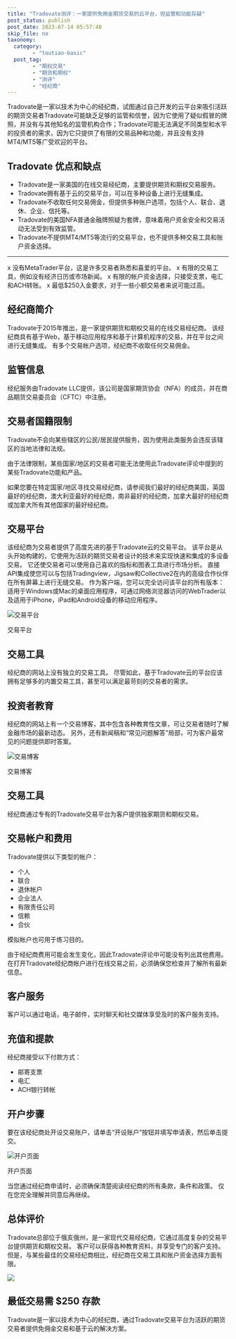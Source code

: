 ```yaml
---
title: "Tradovate测评：一家提供免佣金期货交易的云平台，但监管和功能存疑"
post_status: publish
post_date: 2023-07-14 05:57:40
skip_file: no
taxonomy:
  category:
        - "toutiao-basic"
  post_tag:
        - "期权交易"
        - "期货和期权"
        - "测评"
        - "经纪商"
---
```


Tradovate是一家以技术为中心的经纪商，试图通过自己开发的云平台来吸引活跃的期货交易者Tradovate可能缺乏足够的监管和信誉，因为它使用了疑似假冒的牌照，并没有与其他知名的监管机构合作；Tradovate可能无法满足不同类型和水平的投资者的需求，因为它只提供了有限的交易品种和功能，并且没有支持MT4/MT5等广受欢迎的平台。

## Tradovate 优点和缺点

- Tradovate是一家美国的在线交易经纪商，主要提供期货和期权交易服务。
- Tradovate拥有基于云的交易平台，可以在多种设备上进行无缝集成。
- Tradovate不收取任何交易佣金，但提供多种账户选项，包括个人、联合、退休、企业、信托等。
- Tradovate的美国NFA普通金融牌照疑为套牌，意味着用户资金安全和交易活动无法受到有效监管。
- Tradovate不提供MT4/MT5等流行的交易平台，也不提供多种交易工具和账户资金选择。

* * *

x 没有MetaTrader平台，这是许多交易者熟悉和喜爱的平台。 x 有限的交易工具，例如没有经济日历或市场新闻。 x 有限的帐户资金选择，只接受支票，电汇和ACH转账。 x 最低$250入金要求，对于一些小额交易者来说可能过高。

## 经纪商简介

Tradovate于2015年推出，是一家提供期货和期权交易的在线交易经纪商。 该经纪商具有基于Web，基于移动应用程序和基于计算机程序的交易，并在平台之间进行无缝集成。 有多个交易帐户选项，经纪商不收取任何交易佣金。

## 监管信息

经纪服务由Tradovate LLC提供，该公司是国家期货协会（NFA）的成员，并在商品期货交易委员会（CFTC）中注册。

## 交易者国籍限制

Tradovate不会向某些辖区的公民/居民提供服务，因为使用此类服务​​会违反该辖区的当地法律和法规。

由于法律限制，某些国家/地区的交易者可能无法使用此Tradovate评论中提到的某些Tradovate功能和产品。

如果您要在特定国家/地区寻找交易经纪商，请参阅我们最好的经纪商美国，英国最好的经纪商，澳大利亚最好的经纪商，南非最好的经纪商，加拿大最好的经纪商或加拿大所有其他国家的最好经纪商。

## 交易平台

该经纪商为交易者提供了高度先进的基于Tradovate云的交易平台。 该平台是从头开始构建的，它使用为活跃的期货交易者设计的技术来实现快速和集成的多设备交易。 它还使交易者可以使用自己喜欢的指标和图表工具进行市场分析。 直接API集成使您可以与包括Tradingview，Jigsaw和Collective2在内的高级合作伙伴在所有屏幕上进行无缝交易。 作为客户端，您可以完全访问该平台的所有版本：适用于Windows或Mac的桌面应用程序，可通过网络浏览器访问的WebTrader以及适用于iPhone，iPad和Android设备的移动应用程序。

![交易平台](https://cdn.fendou.la/funstoutiao/2020/11/Tradovate-Review-Trading-platforms.jpg "交易平台")

交易平台

## 交易工具

经纪商的网站上没有独立的交易工具。 尽管如此，基于Tradovate云的平台应该拥有足够多的内置交易工具，甚至可以满足最苛刻的交易者的需求。

## 投资者教育

经纪商的网站上有一个交易博客，其中包含各种教育性文章，可让交易者随时了解金融市场的最新动态。 另外，还有新闻稿和“常见问题解答”局部，可为客户最常见的问题提供即时答案。

![交易博客](https://cdn.fendou.la/funstoutiao/2020/11/Tradovate-Review-Trading-Blog--1024x673.jpg "交易博客")

交易博客

## 交易工具

经纪商通过专有的Tradovate交易平台为客户提供独家期货和期权交易。

## 交易帐户和费用

Tradovate提供以下类型的帐户：

- 个人
- 联合
- 退休帐户
- 企业法人
- 有限责任公司
- 信赖
- 合伙

模拟帐户也可用于练习目的。

由于经纪商费用可能会发生变化，因此Tradovate评论中可能没有列出其他费用。 在打开Tradovate经纪商帐户进行在线交易之前，必须确保您检查并了解所有最新信息。

## 客户服务

客户可以通过电话，电子邮件，实时聊天和社交媒体享受及时的客户服务支持。

## 充值和提款

经纪商接受以下付款方式：

- 邮寄支票
- 电汇
- ACH银行转帐

## 开户步骤

要在该经纪商处开设交易账户，请单击“开设账户”按钮并填写申请表，然后单击提交。

![开户页面](https://cdn.fendou.la/funstoutiao/2020/11/Tradovate-Review-Account-Opening-Page.jpg "开户页面")

开户页面

当您通过经纪商申请时，必须确保清楚阅读经纪商的所有条款，条件和政策。 仅在您完全理解并同意后再继续。

## 总体评价

Tradovate总部位于俄亥俄州，是一家现代交易经纪商，它通过高度复杂的交易平台提供期货和期权交易。 客户可以获得各种教育资料，并享受专门的客户支持。 但是，与某些最佳的交易经纪商相比，经纪商在交易工具和账户资金选择方面有限。

![](https://cdn.fendou.la/funstoutiao/2020/11/Tradovate-Logo.png)

## 最低交易需 $250 存款

Tradovate是一家以技术为中心的经纪商，通过Tradovate交易平台为活跃的期货交易者提供免佣金交易和基于云的解决方案。
